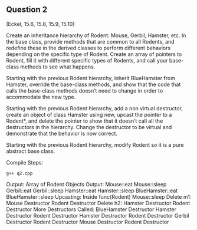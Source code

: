 ## Question 2

(Eckel, 15.6, 15.8, 15.9, 15.10)

Create an inheritance hierarchy of Rodent: Mouse, Gerbil, Hamster, etc. In the base class, provide methods that are common to all Rodents, and redefine these in the derived classes to perform different behaviors depending on the specific type of Rodent. Create an array of pointers to Rodent, fill it with different specific types of Rodents, and call your base-class methods to see what happens.

Starting with the previous Rodent hierarchy, inherit BlueHamster from Hamster, override the base-class methods, and show that the code that calls the base-class methods doesn’t need to change in order to accommodate the new type.

Starting with the previous Rodent hierarchy, add a non virtual destructor, create an object of class Hamster using new, upcast the pointer to a Rodent*, and delete the pointer to show that it doesn’t call all the destructors in the hierarchy. Change the destructor to be virtual and demonstrate that the behavior is now correct. 

Starting with the previous Rodent hierarchy, modify Rodent so it is a pure abstract base class.

Compile Steps: 

	g++ q2.cpp

Output:
	Array of Rodent Objects Output:
        	Mouse::eat
        	Mouse::sleep
        	Gerbil::eat
        	Gerbil::sleep
        	Hamster::eat
        	Hamster::sleep
        	BlueHamster::eat
        	BlueHamster::sleep
	Upcasting:
	Inside func(Rodent)
        	Mouse::sleep
	Delete m1:
        	Mouse Destructor
        	Rodent Destructor
	Delete h2:
        	Hamster Destructor
        	Rodent Destructor
	More Destructors Called:
        	BlueHamster Destructor
        	Hamster Destructor
        	Rodent Destructor
        	Hamster Destructor
        	Rodent Destructor
        	Gerbil Destructor
        	Rodent Destructor
        	Mouse Destructor
        	Rodent Destructor



	

	
